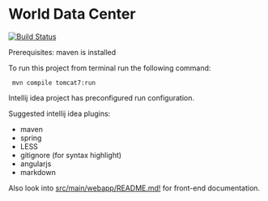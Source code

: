# World Data Center

[![Build Status](https://magnum.travis-ci.com/sochka/wdc.svg?token=4kthbosoruq2YVD8Tbqf)](https://magnum.travis-ci.com/sochka/wdc)

Prerequisites: maven is installed
  
To run this project from terminal run the following command:

     mvn compile tomcat7:run
     
Intellij idea project has preconfigured run configuration.

Suggested intellij idea plugins:

  - maven
  - spring
  - LESS
  - gitignore (for syntax highlight)
  - angularjs
  - markdown

Also look into [src/main/webapp/README.md!](src/main/webapp/README.md) for front-end documentation.